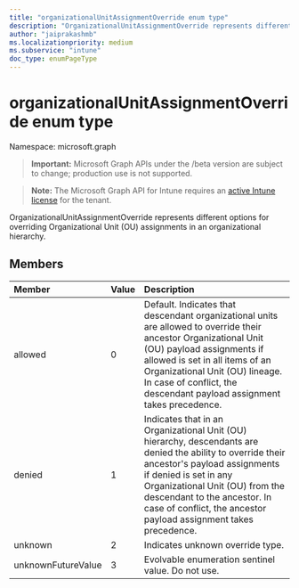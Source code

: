 ```yaml
---
title: "organizationalUnitAssignmentOverride enum type"
description: "OrganizationalUnitAssignmentOverride represents different options for overriding Organizational Unit (OU) assignments in an organizational hierarchy."
author: "jaiprakashmb"
ms.localizationpriority: medium
ms.subservice: "intune"
doc_type: enumPageType
---
```


# organizationalUnitAssignmentOverride enum type

Namespace: microsoft.graph

> **Important:** Microsoft Graph APIs under the /beta version are subject to change; production use is not supported.

> **Note:** The Microsoft Graph API for Intune requires an [active Intune license](https://go.microsoft.com/fwlink/?linkid=839381) for the tenant.

OrganizationalUnitAssignmentOverride represents different options for overriding Organizational Unit (OU) assignments in an organizational hierarchy.

## Members
|Member|Value|Description|
|:---|:---|:---|
|allowed|0|Default. Indicates that descendant organizational units are allowed to override their ancestor Organizational Unit (OU) payload assignments if allowed is set in all items of an Organizational Unit (OU) lineage. In case of conflict, the descendant payload assignment takes precedence.|
|denied|1|Indicates that in an Organizational Unit (OU) hierarchy, descendants are denied the ability to override their ancestor's payload assignments if denied is set in any Organizational Unit (OU) from the descendant to the ancestor. In case of conflict, the ancestor payload assignment takes precedence.|
|unknown|2|Indicates unknown override type.|
|unknownFutureValue|3|Evolvable enumeration sentinel value. Do not use.|
